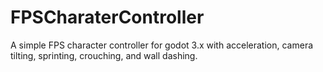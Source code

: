 # FPSCharaterController
A simple FPS character controller for godot 3.x with acceleration, camera tilting, sprinting, crouching, and wall dashing.
